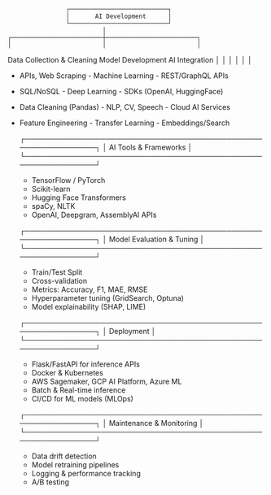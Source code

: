                     ┌───────────────────────────┐
                    │       AI Development      │
                    └───────────────────────────┘
                              │
    ┌─────────────────────────┼─────────────────────────┐
    │                         │                         │
Data Collection & Cleaning    Model Development         AI Integration
    │                         │                         │
    │                         │                         │
- APIs, Web Scraping          - Machine Learning        - REST/GraphQL APIs
- SQL/NoSQL                   - Deep Learning           - SDKs (OpenAI, HuggingFace)
- Data Cleaning (Pandas)      - NLP, CV, Speech         - Cloud AI Services
- Feature Engineering         - Transfer Learning       - Embeddings/Search

    ┌──────────────────────────────────────────────────────────────┐
    │                    AI Tools & Frameworks                     │
    └──────────────────────────────────────────────────────────────┘
    - TensorFlow / PyTorch
    - Scikit-learn
    - Hugging Face Transformers
    - spaCy, NLTK
    - OpenAI, Deepgram, AssemblyAI APIs

    ┌──────────────────────────────────────────────────────────────┐
    │                    Model Evaluation & Tuning                  │
    └──────────────────────────────────────────────────────────────┘
    - Train/Test Split
    - Cross-validation
    - Metrics: Accuracy, F1, MAE, RMSE
    - Hyperparameter tuning (GridSearch, Optuna)
    - Model explainability (SHAP, LIME)

    ┌──────────────────────────────────────────────────────────────┐
    │                       Deployment                              │
    └──────────────────────────────────────────────────────────────┘
    - Flask/FastAPI for inference APIs
    - Docker & Kubernetes
    - AWS Sagemaker, GCP AI Platform, Azure ML
    - Batch & Real-time inference
    - CI/CD for ML models (MLOps)

    ┌──────────────────────────────────────────────────────────────┐
    │                    Maintenance & Monitoring                   │
    └──────────────────────────────────────────────────────────────┘
    - Data drift detection
    - Model retraining pipelines
    - Logging & performance tracking
    - A/B testing

